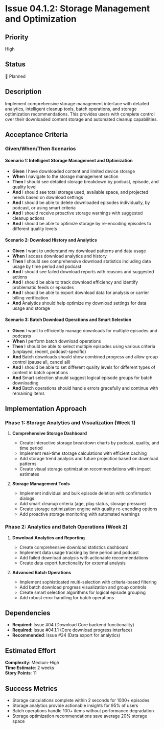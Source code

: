# Issue 04.1.2: Storage Management and Optimization

## Priority
High

## Status
🔄 Planned

## Description
Implement comprehensive storage management interface with detailed analytics, intelligent cleanup tools, batch operations, and storage optimization recommendations. This provides users with complete control over their downloaded content storage and automated cleanup capabilities.

## Acceptance Criteria

### Given/When/Then Scenarios

#### Scenario 1: Intelligent Storage Management and Optimization
- **Given** I have downloaded content and limited device storage
- **When** I navigate to the storage management section
- **Then** I should see detailed storage breakdown by podcast, episode, and quality level
- **And** I should see total storage used, available space, and projected needs based on download settings
- **And** I should be able to delete downloaded episodes individually, by podcast, or using smart criteria
- **And** I should receive proactive storage warnings with suggested cleanup actions
- **And** I should be able to optimize storage by re-encoding episodes to different quality levels

#### Scenario 2: Download History and Analytics
- **Given** I want to understand my download patterns and data usage
- **When** I access download analytics and history
- **Then** I should see comprehensive download statistics including data usage by time period and podcast
- **And** I should see failed download reports with reasons and suggested actions
- **And** I should be able to track download efficiency and identify problematic feeds or episodes
- **And** I should be able to export download data for analysis or carrier billing verification
- **And** Analytics should help optimize my download settings for data usage and storage

#### Scenario 3: Batch Download Operations and Smart Selection
- **Given** I want to efficiently manage downloads for multiple episodes and podcasts
- **When** I perform batch download operations
- **Then** I should be able to select multiple episodes using various criteria (unplayed, recent, podcast-specific)
- **And** Batch downloads should show combined progress and allow group control (pause all, cancel all)
- **And** I should be able to set different quality levels for different types of content in batch operations
- **And** Smart selection should suggest logical episode groups for batch downloading
- **And** Batch operations should handle errors gracefully and continue with remaining items

## Implementation Approach

### Phase 1: Storage Analytics and Visualization (Week 1)
1. **Comprehensive Storage Dashboard**
   - Create interactive storage breakdown charts by podcast, quality, and time period
   - Implement real-time storage calculations with efficient caching
   - Add storage trend analysis and future projection based on download patterns
   - Create visual storage optimization recommendations with impact estimates

2. **Storage Management Tools**
   - Implement individual and bulk episode deletion with confirmation dialogs
   - Add smart cleanup criteria (age, play status, storage pressure)
   - Create storage optimization engine with quality re-encoding options
   - Add proactive storage monitoring with automated warnings

### Phase 2: Analytics and Batch Operations (Week 2)
1. **Download Analytics and Reporting**
   - Create comprehensive download statistics dashboard
   - Implement data usage tracking by time period and podcast
   - Add failed download analysis with actionable recommendations
   - Create data export functionality for external analysis

2. **Advanced Batch Operations**
   - Implement sophisticated multi-selection with criteria-based filtering
   - Add batch download progress visualization and group controls
   - Create smart selection algorithms for logical episode grouping
   - Add robust error handling for batch operations

## Dependencies
- **Required**: Issue #04 (Download Core backend functionality)
- **Required**: Issue #04.1.1 (Core download progress interface)
- **Recommended**: Issue #24 (Data export for analytics)

## Estimated Effort
**Complexity**: Medium-High  
**Time Estimate**: 2 weeks  
**Story Points**: 11

## Success Metrics
- Storage calculations complete within 2 seconds for 1000+ episodes
- Storage analytics provide actionable insights for 95% of users
- Batch operations handle 100+ items without performance degradation
- Storage optimization recommendations save average 20% storage space